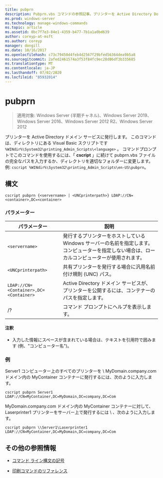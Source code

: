 ```yaml
---
title: pubprn
description: Pubprn.vbs コマンドの参照記事。プリンターを Active Directory Domain Services に発行します。
ms.prod: windows-server
ms.technology: manage-windows-commands
ms.topic: article
ms.assetid: 0bc7f7e3-84e1-4359-b477-7b1a1a0bd639
author: coreyp-at-msft
ms.author: coreyp
manager: dongill
ms.date: 10/16/2017
ms.openlocfilehash: c73c79450d4feb4d2567f29bfed56364dea9b5a8
ms.sourcegitcommit: 2afed2461574a3f53f84fc9ec28d86df3b335685
ms.translationtype: MT
ms.contentlocale: ja-JP
ms.lasthandoff: 07/02/2020
ms.locfileid: "85932014"
---
```

# <a name="pubprn"></a>pubprn

> 適用対象: Windows Server (半期チャネル)、Windows Server 2019、Windows Server 2016、Windows Server 2012 R2、Windows Server 2012

プリンターを Active Directory ドメイン サービスに発行します。 このコマンドは、ディレクトリにある Visual Basic スクリプトです `%WINdir%\System32\printing_Admin_Scripts\<language>` 。 コマンドプロンプトでこのコマンドを使用するには、「 **cscript** 」に続けて pubprn.vbs ファイルの完全なパスを入力するか、ディレクトリを適切なフォルダーに変更します。 例: `cscript %WINdir%\System32\printing_Admin_Scripts\en-US\pubprn`。

## <a name="syntax"></a>構文

```
cscript pubprn {<servername> | <UNCprinterpath>} LDAP://CN=<container>,DC=<container>
```

### <a name="parameters"></a>パラメーター

| パラメーター | 説明 |
|--|--|
| `<servername>` | 発行するプリンターをホストしている Windows サーバーの名前を指定します。 コンピューターを指定しない場合は、ローカルコンピューターが使用されます。 |
| `<UNCprinterpath>` | 共有プリンターを発行する場合に汎用名前付け規則 (UNC) パス。 |
| `LDAP://CN=<Container>,DC=<Container>` | Active Directory ドメイン サービスが、プリンターを公開するには、コンテナーのパスを指定します。 |
| /? | コマンド プロンプトにヘルプを表示します。 |

#### <a name="remarks"></a>注釈

- 入力した情報にスペースが含まれている場合は、テキストを引用符で囲みます (例、"コンピューター名")。

### <a name="examples"></a>例

Server1 コンピューター上のすべてのプリンターを \\ MyDomain.company.com ドメイン内の MyContainer コンテナーに発行するには、次のように入力します。

```
cscript pubprn Server1 LDAP://CN=MyContainer,DC=MyDomain,DC=company,DC=Com
```

MyDomain.company.com ドメイン内の MyContainer コンテナーに対して、Laserprinter1 プリンターをサーバー上で発行するには \\ 、次のように入力します。

```
cscript pubprn \\Server1\Laserprinter1 LDAP://CN=MyContainer,DC=MyDomain,DC=company,DC=Com
```

## <a name="additional-references"></a>その他の参照情報

- [コマンド ライン構文の記号](command-line-syntax-key.md)

- [印刷コマンドのリファレンス](print-command-reference.md)
